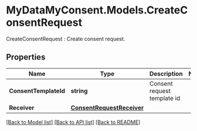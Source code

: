 # MyDataMyConsent.Models.CreateConsentRequest
CreateConsentRequest : Create consent request.

## Properties

Name | Type | Description | Notes
------------ | ------------- | ------------- | -------------
**ConsentTemplateId** | **string** | Consent request template id | 
**Receiver** | [**ConsentRequestReceiver**](ConsentRequestReceiver.md) |  | 

[[Back to Model list]](../README.md#documentation-for-models) [[Back to API list]](../README.md#documentation-for-api-endpoints) [[Back to README]](../README.md)

